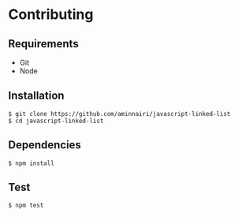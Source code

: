 # Contributing

## Requirements

- Git
- Node

## Installation

```console
$ git clone https://github.com/aminnairi/javascript-linked-list
$ cd javascript-linked-list
```

## Dependencies

```console
$ npm install
```

## Test

```console
$ npm test
```
